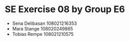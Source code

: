 # SE Exercise 08 by Group E6

- Sena Delibasan 108021216353
- Mara Stange 108020249865
- Tobias Rempe 108021210575